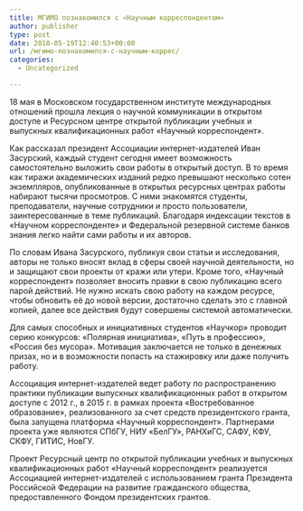 ```yaml
---
title: МГИМО познакомился с «Научным корреспондентом»
author: publisher
type: post
date: 2018-05-19T12:40:53+00:00
url: /мгимо-познакомился-с-научным-коррес/
categories:
  - Uncategorized

---
```

18 мая в Московском государственном институте международных отношений прошла лекция о научной коммуникации в открытом доступе и Ресурсном центре открытой публикации учебных и выпускных квалификационных работ «Научный корреспондент».

Как рассказал президент Ассоциации интернет-издателей Иван Засурский, каждый студент сегодня имеет возможность самостоятельно выложить свои работы в открытый доступ. В то время как тиражи академических изданий редко превышают несколько сотен экземпляров, опубликованные в открытых ресурсных центрах работы набирают тысячи просмотров. С ними знакомятся студенты, преподаватели, научные сотрудники и просто пользователи, заинтересованные в теме публикаций. Благодаря индексации текстов в «Научном корреспонденте» и Федеральной резервной системе банков знания легко найти сами работы и их авторов.

По словам Ивана Засурского, публикуя свои статьи и исследования, авторы не только вносят вклад в сферы своей научной деятельности, но и защищают свои проекты от кражи или утери. Кроме того, «Научный корреспондент» позволяет вносить правки в свою публикацию всего парой действий. Не нужно искать свою работу на каждом ресурсе, чтобы обновить её до новой версии, достаточно сделать это с главной копией, далее все действия будут совершены системой автоматически.

Для самых способных и инициативных студентов «Научкор» проводит серию конкурсов: «Полярная инициатива», «Путь в профессию», «Россия без мусора». Мотивация заключается не только в денежных призах, но и в возможности попасть на стажировку или даже получить работу.

Ассоциация интернет-издателей ведет работу по распространению практики публикации выпускных квалификационных работ в открытом доступе с 2012 г., в 2015 г. в рамках проекта «Востребованное образование», реализованного за счет средств президентского гранта, была запущена платформа «Научный корреспондент». Партнерами проекта уже являются СПбГУ, НИУ «БелГУ», РАНХиГС, САФУ, КФУ, СКФУ, ГИТИС, НовГУ.

Проект Ресурсный центр по открытой публикации учебных и выпускных квалификационных работ «Научный корреспондент» реализуется Ассоциацией интернет-издателей с использованием гранта Президента Российской Федерации на развитие гражданского общества, предоставленного Фондом президентских грантов.